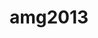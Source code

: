 ---
title: "amg2013"
layout: cache
categories: [package, develop-2023-06-11]
meta: {"versions": ["master"], "compilers": ["gcc@=7.3.1"], "oss": ["amzn2"], "platforms": ["linux"], "targets": ["aarch64", "neoverse_n1", "x86_64_v3"], "stacks": ["aws-ahug", "aws-ahug-aarch64", "root"], "num_specs": 3, "num_specs_by_stack": {"aws-ahug-aarch64": 2, "root": 3, "aws-ahug": 1}}
spec_details: [{"hash": "2byptekpxqouobzhyhnyppzswdlqpwqy", "compiler": "gcc@=7.3.1", "versions": ["master"], "os": "amzn2", "platform": "linux", "target": "aarch64", "variants": ["~assumedpartition", "build_system=makefile", "~int64", "+openmp"], "stacks": ["aws-ahug-aarch64", "root"], "size": "-", "tarball": "https://binaries.spack.io/releases/develop-2023-06-11/build_cache/linux-amzn2-aarch64/gcc-7.3.1/amg2013-master/linux-amzn2-aarch64-gcc-7.3.1-amg2013-master-2byptekpxqouobzhyhnyppzswdlqpwqy.spack"}, {"hash": "ilyi7wcm2xzbiapnadpvm5it73wistjn", "compiler": "gcc@=7.3.1", "versions": ["master"], "os": "amzn2", "platform": "linux", "target": "neoverse_n1", "variants": ["~assumedpartition", "build_system=makefile", "~int64", "+openmp"], "stacks": ["aws-ahug-aarch64", "root"], "size": "-", "tarball": "https://binaries.spack.io/releases/develop-2023-06-11/build_cache/linux-amzn2-neoverse_n1/gcc-7.3.1/amg2013-master/linux-amzn2-neoverse_n1-gcc-7.3.1-amg2013-master-ilyi7wcm2xzbiapnadpvm5it73wistjn.spack"}, {"hash": "aouawu5t4ltdkjcuibie7cmcay2ryma7", "compiler": "gcc@=7.3.1", "versions": ["master"], "os": "amzn2", "platform": "linux", "target": "x86_64_v3", "variants": ["~assumedpartition", "build_system=makefile", "~int64", "+openmp"], "stacks": ["root", "aws-ahug"], "size": "-", "tarball": "https://binaries.spack.io/releases/develop-2023-06-11/build_cache/linux-amzn2-x86_64_v3/gcc-7.3.1/amg2013-master/linux-amzn2-x86_64_v3-gcc-7.3.1-amg2013-master-aouawu5t4ltdkjcuibie7cmcay2ryma7.spack"}]
---